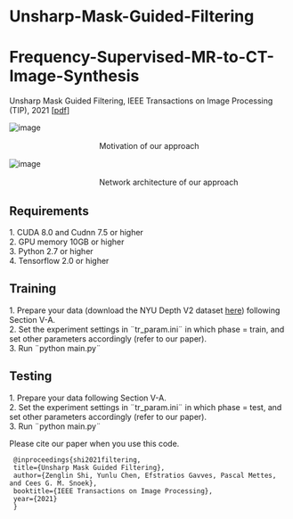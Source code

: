 # Unsharp-Mask-Guided-Filtering

# Frequency-Supervised-MR-to-CT-Image-Synthesis
Unsharp Mask Guided Filtering, IEEE Transactions on Image Processing (TIP), 2021 [<a href="https://arxiv.org/pdf/2106.01428.pdf" target="_blank">pdf</a>]

![image](https://github.com/shizenglin/Unsharp-Mask-Guided-Filtering/blob/main/motivation.png)
<p> &#12288 &#12288 &#12288 &#12288 &#12288 &#12288 &#12288 &#12288 &#12288 Motivation of our approach </p>

![image](https://github.com/shizenglin/Unsharp-Mask-Guided-Filtering/blob/main/network.png)
<p> &#12288 &#12288 &#12288 &#12288 &#12288 &#12288 &#12288 &#12288 &#12288 Network architecture  of our approach </p>

<h2> Requirements </h2>
     1. CUDA 8.0 and Cudnn 7.5 or higher
<br> 2. GPU memory 10GB or higher
<br> 3. Python 2.7 or higher 
<br> 4. Tensorflow 2.0 or higher

<h2> Training </h2>
     1. Prepare your data (download the NYU Depth V2 dataset <a href="https://arxiv.org/pdf/2106.01428.pdf" target="_blank">here</a>) following Section V-A.
<br> 2. Set the experiment settings in ¨tr_param.ini¨ in which phase = train, and set other parameters accordingly (refer to our paper).
<br> 3. Run ¨python main.py¨

<h2> Testing </h2>
     1. Prepare your data following Section V-A.
<br> 2. Set the experiment settings in ¨tr_param.ini¨ in which phase = test, and set other parameters accordingly (refer to our paper).
<br> 3. Run ¨python main.py¨


Please cite our paper when you use this code.

     @inproceedings{shi2021filtering,
     title={Unsharp Mask Guided Filtering},
     author={Zenglin Shi, Yunlu Chen, Efstratios Gavves, Pascal Mettes, and Cees G. M. Snoek},
     booktitle={IEEE Transactions on Image Processing},
     year={2021}
     }

